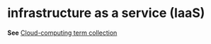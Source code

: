 # infrastructure as a service (IaaS)

**See** [Cloud-computing term collection](../term-collections/cloud-computing-terms.md)
